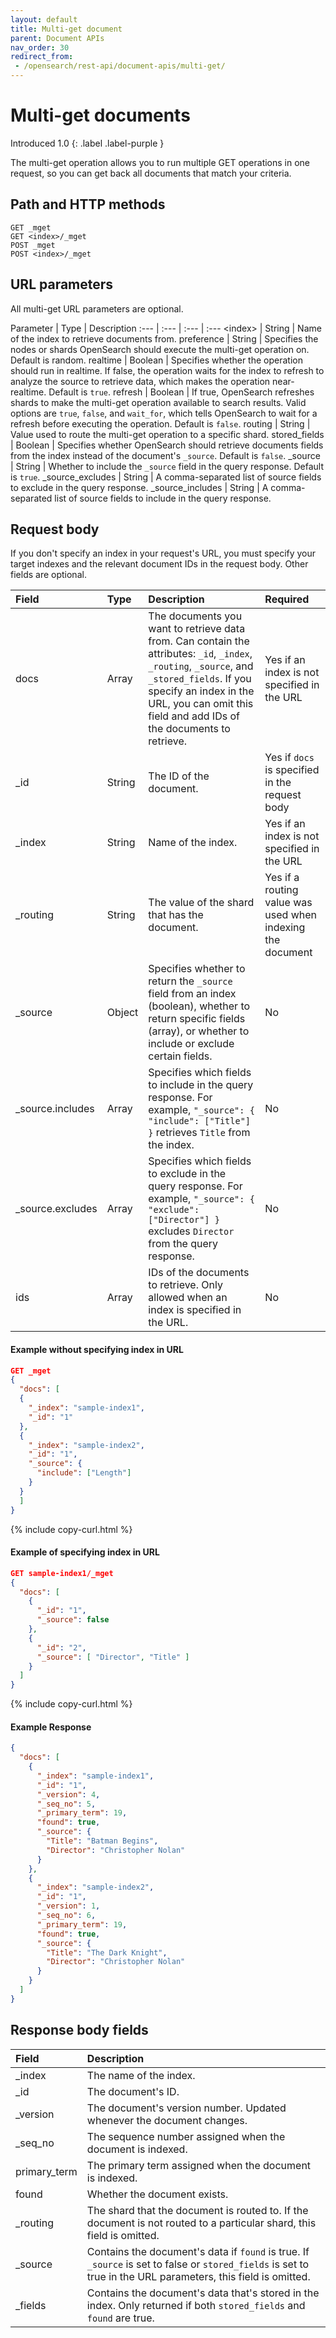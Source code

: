 ```yaml
---
layout: default
title: Multi-get document
parent: Document APIs
nav_order: 30
redirect_from: 
 - /opensearch/rest-api/document-apis/multi-get/
---
```


# Multi-get documents
Introduced 1.0 
{: .label .label-purple }

The multi-get operation allows you to run multiple GET operations in one request, so you can get back all documents that match your criteria.

## Path and HTTP methods

```
GET _mget
GET <index>/_mget
POST _mget
POST <index>/_mget
```

## URL parameters

All multi-get URL parameters are optional.

Parameter | Type | Description
:--- | :--- | :--- | :---
&lt;index&gt; | String | Name of the index to retrieve documents from.
preference | String | Specifies the nodes or shards OpenSearch should execute the multi-get operation on. Default is random.
realtime | Boolean | Specifies whether the operation should run in realtime. If false, the operation waits for the index to refresh to analyze the source to retrieve data, which makes the operation near-realtime. Default is `true`.
refresh | Boolean | If true, OpenSearch refreshes shards to make the multi-get operation available to search results. Valid options are `true`, `false`, and `wait_for`, which tells OpenSearch to wait for a refresh before executing the operation. Default is `false`.
routing | String | Value used to route the multi-get operation to a specific shard.
stored_fields | Boolean | Specifies whether OpenSearch should retrieve documents fields from the index instead of the document's `_source`. Default is `false`.
_source | String | Whether to include the `_source` field in the query response. Default is `true`.
_source_excludes | String | A comma-separated list of source fields to exclude in the query response.
_source_includes | String | A comma-separated list of source fields to include in the query response.

## Request body

If you don't specify an index in your request's URL, you must specify your target indexes and the relevant document IDs in the request body. Other fields are optional.

Field | Type | Description | Required
:--- | :--- | :--- | :---
docs | Array | The documents you want to retrieve data from. Can contain the attributes: `_id`, `_index`, `_routing`, `_source`, and `_stored_fields`. If you specify an index in the URL, you can omit this field and add IDs of the documents to retrieve. | Yes if an index is not specified in the URL
_id | String | The ID of the document. | Yes if `docs` is specified in the request body
_index | String | Name of the index. | Yes if an index is not specified in the URL
_routing | String | The value of the shard that has the document. | Yes if a routing value was used when indexing the document
_source | Object | Specifies whether to return the `_source` field from an index (boolean), whether to return specific fields (array), or whether to include or exclude certain fields. | No
_source.includes | Array | Specifies which fields to include in the query response. For example, `"_source": { "include": ["Title"] }` retrieves `Title` from the index. | No
_source.excludes | Array | Specifies which fields to exclude in the query response. For example, `"_source": { "exclude": ["Director"] }` excludes `Director` from the query response. | No
ids | Array | IDs of the documents to retrieve. Only allowed when an index is specified in the URL. | No


#### Example without specifying index in URL

```json
GET _mget
{
  "docs": [
  {
    "_index": "sample-index1",
    "_id": "1"
  },
  {
    "_index": "sample-index2",
    "_id": "1",
    "_source": {
      "include": ["Length"]
    }
  }
  ]
}
```
{% include copy-curl.html %}

#### Example of specifying index in URL

```json
GET sample-index1/_mget
{
  "docs": [
    {
      "_id": "1",
      "_source": false
    },
    {
      "_id": "2",
      "_source": [ "Director", "Title" ]
    }
  ]
}
```
{% include copy-curl.html %}

#### Example Response 
```json
{
  "docs": [
    {
      "_index": "sample-index1",
      "_id": "1",
      "_version": 4,
      "_seq_no": 5,
      "_primary_term": 19,
      "found": true,
      "_source": {
        "Title": "Batman Begins",
        "Director": "Christopher Nolan"
      }
    },
    {
      "_index": "sample-index2",
      "_id": "1",
      "_version": 1,
      "_seq_no": 6,
      "_primary_term": 19,
      "found": true,
      "_source": {
        "Title": "The Dark Knight",
        "Director": "Christopher Nolan"
      }
    }
  ]
}
```

## Response body fields

Field | Description
:--- | :---
_index | The name of the index.
_id | The document's ID.
_version | The document's version number. Updated whenever the document changes.
_seq_no | The sequence number assigned when the document is indexed.
primary_term | The primary term assigned when the document is indexed.
found | Whether the document exists.
_routing | The shard that the document is routed to. If the document is not routed to a particular shard, this field is omitted.
_source | Contains the document's data if `found` is true. If `_source` is set to false or `stored_fields` is set to true in the URL parameters, this field is omitted.
_fields | Contains the document's data that's stored in the index. Only returned if both `stored_fields` and `found` are true.

